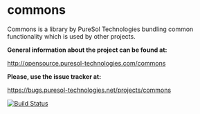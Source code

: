 commons
=======

Commons is a library by PureSol Technologies bundling common functionality which is used by other projects. 

__General information about the project can be found at:__

http://opensource.puresol-technologies.com/commons
    
__Please, use the issue tracker at:__

https://bugs.puresol-technologies.net/projects/commons

[![Build Status](http://ci.puresol-technologies.net/view/Maven%20Plugins/job/commons/badge/icon)](http://ci.puresol-technologies.net/view/Maven%20Plugins/job/commons/)
